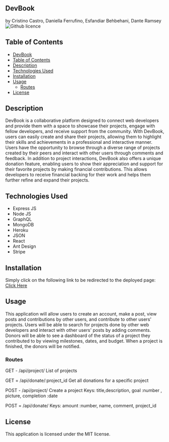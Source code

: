 ## DevBook
by Cristino Castro, Daniella Ferrufino, Esfandiar Behbehani, Dante Ramsey ![Github licence](http://img.shields.io/badge/license-MIT-yellowgreen.svg)

## Table of Contents
- [DevBook](#devbook)
- [Table of Contents](#table-of-contents)
- [Description](#description)
- [Technologies Used](#technologies-used)
- [Installation](#installation)
- [Usage](#usage)
  - [Routes](#routes)
- [License](#license)

## Description
DevBook is a collaborative platform designed to connect web developers and provide them with a space to showcase their projects, engage with fellow developers, and receive support from the community. With DevBook, users can easily create and share their projects, allowing them to highlight their skills and achievements in a professional and interactive manner. Users have the opportunity to browse through a diverse range of projects created by their peers and interact with other users through comments and feedback. In addition to project interactions, DevBook also offers a unique donation feature, enabling users to show their appreciation and support for their favorite projects by making financial contributions. This allows developers to receive financial backing for their work and helps them further refine and expand their projects.

## Technologies Used
* Express JS
* Node JS
* GraphQL
* MongoDB
* Heroku
* JSON
* React
* Ant Design
* Stripe

## Installation
Simply click on the following link to be redirected to the deployed page: [Click Here]()

## Usage
This application will allow users to create an account, make a post, view posts and contributions by other users, and contribute to other users' projects. Users will be able to search for projects done by other web developers and interact with other users' posts by adding comments. Donors will be able to see a dashboard of the status of a project they contributed to by viewing milestones, dates, and budget. When a project is finished, the donors will be notified.

### Routes

GET - /api/project/
List of projects

GET = /api/donate/:project_id
Get all donations for a specific project

POST - /api/project/
Create a project
Keys: title,description, goal :number , picture, completion :date

POST = /api/donate/
Keys: amount :number, name, comment, project_id

## License
This application is licensed under the MIT license.